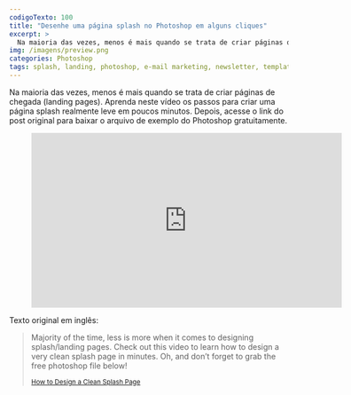 ```yaml
---
codigoTexto: 100
title: "Desenhe uma página splash no Photoshop em alguns cliques"
excerpt: >
  Na maioria das vezes, menos é mais quando se trata de criar páginas de chegada (landing pages). Aprenda neste vídeo os passos para criar uma página splash realmente leve em poucos minutos.
img: /imagens/preview.png
categories: Photoshop
tags: splash, landing, photoshop, e-mail marketing, newsletter, template
---
```


Na maioria das vezes, menos é mais quando se trata de criar páginas de chegada (landing pages). Aprenda neste vídeo os passos para criar uma página splash realmente leve em poucos minutos. Depois, acesse o link do post original para baixar o arquivo de exemplo do Photoshop gratuitamente.

<figure class="wrapper">
    <div class="video-frame">
        <iframe width="560" height="315" src="http://www.youtube.com/embed/AEOoNBo-8jc" frameborder="0" allowfullscreen></iframe>
    </div>
</figure>

Texto original em inglês:

> Majority of the time, less is more when it comes to designing splash/landing pages. Check out this video to learn how to design a very clean splash page in minutes. Oh, and don’t forget to grab the free photoshop file below!
> 
> <small><a href="http://www.myhomestartup.com/design/how-to-design-a-clean-splash-page/" target="_blank" title="Acessar o site em uma nova guia/janela">How to Design a Clean Splash Page</a></small>

